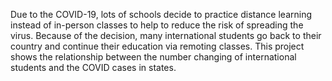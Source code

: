 Due to the COVID-19, lots of schools decide to practice distance learning instead of in-person classes to help to reduce the risk of spreading the virus. Because of the decision, many international students go back to their country and continue their education via remoting classes. This project shows the relationship between the number changing of international students and the COVID cases in states.
